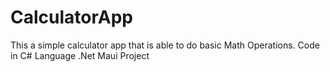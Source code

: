 # CalculatorApp
This a simple calculator app that is able to do basic Math Operations.
Code in C# Language
.Net Maui Project
